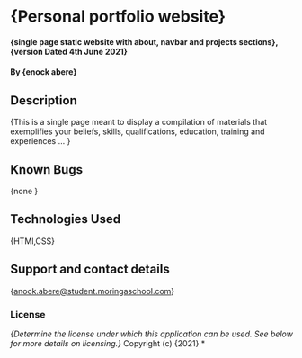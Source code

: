 # {Personal portfolio website}
#### {single page static website with about, navbar and projects sections}, {version Dated 4th June 2021}
#### By **{enock abere}**
## Description
{This is a single page meant to display a compilation of materials that exemplifies your beliefs, skills, qualifications, education, training and experiences ...
 }
## Known Bugs
{none }
## Technologies Used
{HTMl,CSS}
## Support and contact details
{anock.abere@student.moringaschool.com}
### License
*{Determine the license under which this application can be used.  See below for more details on licensing.}*
Copyright (c) {2021} *
